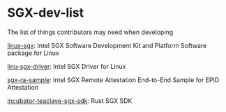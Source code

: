 # SGX-dev-list
The list of things contributors may need when developing

[linux-sgx](https://github.com/intel/linux-sgx): Intel SGX Software Development Kit and Platform Software package for Linux

[linu-sgx-driver](https://github.com/intel/linux-sgx-driver): Intel SGX Driver for Linux

[sgx-ra-sample](https://github.com/intel/sgx-ra-sample): Intel SGX Remote Attestation End-to-End Sample for EPID Attestation

[incubator-teaclave-sgx-sdk](https://github.com/apache/incubator-teaclave-sgx-sdk): Rust SGX SDK



